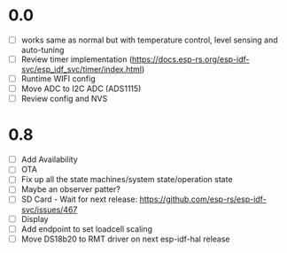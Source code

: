  # 0.0
 - [ ] works same as normal but with temperature control, level sensing and auto-tuning
 - [ ] Review timer implementation (https://docs.esp-rs.org/esp-idf-svc/esp_idf_svc/timer/index.html)
 - [ ] Runtime WIFI config
 - [ ] Move ADC to I2C ADC (ADS1115)
 - [ ] Review config and NVS
 
 # 0.8
 - [ ] Add Availability
 - [ ] OTA
 - [ ] Fix up all the state machines/system state/operation state
 - [ ] Maybe an observer patter?
 - [ ] SD Card - Wait for next release: https://github.com/esp-rs/esp-idf-svc/issues/467
 - [ ] Display
 - [ ] Add endpoint to set loadcell scaling
 - [ ] Move DS18b20 to RMT driver on next esp-idf-hal release